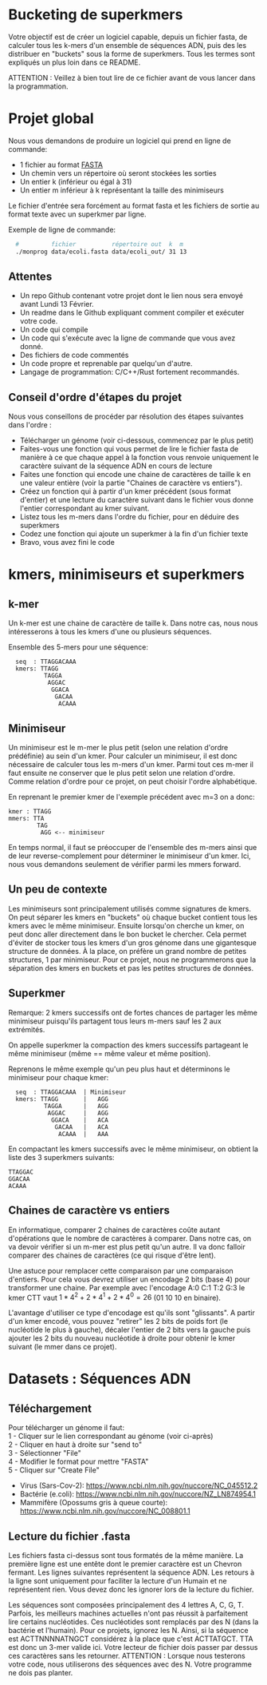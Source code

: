 # Bucketing de superkmers

Votre objectif est de créer un logiciel capable, depuis un fichier fasta, de calculer tous les k-mers d'un ensemble de séquences ADN, puis des les distribuer en "buckets" sous la forme de superkmers.
Tous les termes sont expliqués un plus loin dans ce README.

ATTENTION : Veillez à bien tout lire de ce fichier avant de vous lancer dans la programmation.


# Projet global

Nous vous demandons de produire un logiciel qui prend en ligne de commande:
- 1 fichier au format [FASTA](https://fr.wikipedia.org/wiki/FASTA_(format_de_fichier))
- Un chemin vers un répertoire où seront stockées les sorties
- Un entier k (inférieur ou égal à 31)
- Un entier m inférieur à k représentant la taille des minimiseurs

Le fichier d'entrée sera forcément au format fasta et les fichiers de sortie au format texte avec un superkmer par ligne.

Exemple de ligne de commande:

```bash
  #         fichier          répertoire out  k  m    
  ./monprog data/ecoli.fasta data/ecoli_out/ 31 13
```

## Attentes

- Un repo Github contenant votre projet dont le lien nous sera envoyé avant Lundi 13 Février.
- Un readme dans le Github expliquant comment compiler et exécuter votre code.
- Un code qui compile
- Un code qui s'exécute avec la ligne de commande que vous avez donné.
- Des fichiers de code commentés
- Un code propre et reprenable par quelqu'un d'autre.
- Langage de programmation: C/C++/Rust fortement recommandés.


## Conseil d'ordre d'étapes du projet

Nous vous conseillons de procéder par résolution des étapes suivantes dans l'ordre :  
- Télécharger un génome (voir ci-dessous, commencez par le plus petit)  
- Faites-vous une fonction qui vous permet de lire le fichier fasta de manière à ce que chaque appel à la fonction vous renvoie uniquement le caractère suivant de la séquence ADN en cours de lecture  
- Faites une fonction qui encode une chaine de caractères de taille k en une valeur entière (voir la partie "Chaines de caractère vs entiers").
- Créez un fonction qui à partir d'un kmer précédent (sous format d'entier) et une lecture du caractère suivant dans le fichier vous donne l'entier correspondant au kmer suivant.  
- Listez tous les m-mers dans l'ordre du fichier, pour en déduire des superkmers
- Codez une fonction qui ajoute un superkmer à la fin d'un fichier texte
- Bravo, vous avez fini le code


# kmers, minimiseurs et superkmers

## k-mer

Un k-mer est une chaine de caractère de taille k.
Dans notre cas, nous nous intéresserons à tous les kmers d'une ou plusieurs séquences.

Ensemble des 5-mers pour une séquence:
```
  seq  : TTAGGACAAA
  kmers: TTAGG
          TAGGA
           AGGAC
            GGACA
             GACAA
              ACAAA
```


## Minimiseur

Un minimiseur est le m-mer le plus petit (selon une relation d'ordre prédéfinie) au sein d'un kmer.
Pour calculer un minimiseur, il est donc nécessaire de calculer tous les m-mers d'un kmer.
Parmi tout ces m-mer il faut ensuite ne conserver que le plus petit selon une relation d'ordre.
Comme relation d'ordre pour ce projet, on peut choisir l'ordre alphabétique.

En reprenant le premier kmer de l'exemple précédent avec m=3 on a donc:
```
kmer : TTAGG
mmers: TTA
        TAG
         AGG <-- minimiseur
```

En temps normal, il faut se préoccuper de l'ensemble des m-mers ainsi que de leur reverse-complement pour déterminer le minimiseur d'un kmer.
Ici, nous vous demandons seulement de vérifier parmi les mmers forward.


## Un peu de contexte

Les minimiseurs sont principalement utilisés comme signatures de kmers.
On peut séparer les kmers en "buckets" où chaque bucket contient tous les kmers avec le même minimiseur.
Ensuite lorsqu'on cherche un kmer, on peut donc aller directement dans le bon bucket le chercher.
Cela permet d'éviter de stocker tous les kmers d'un gros génome dans une gigantesque structure de données.
À la place, on préfère un grand nombre de petites structures, 1 par minimiseur.
Pour ce projet, nous ne programmerons que la séparation des kmers en buckets et pas les petites structures de données.

## Superkmer

Remarque: 2 kmers successifs ont de fortes chances de partager les même minimiseur puisqu'ils partagent tous leurs m-mers sauf les 2 aux extrémités.

On appelle superkmer la compaction des kmers successifs partageant le même minimiseur (même == même valeur et même position).

Reprenons le même exemple qu'un peu plus haut et déterminons le minimiseur pour chaque kmer:
```
  seq  : TTAGGACAAA  | Minimiseur
  kmers: TTAGG       |   AGG  
          TAGGA      |   AGG
           AGGAC     |   AGG
            GGACA    |   ACA
             GACAA   |   ACA
              ACAAA  |   AAA
```

En compactant les kmers successifs avec le même minimiseur, on obtient la liste des 3 superkmers suivants:
```
TTAGGAC
GGACAA
ACAAA
```

## Chaines de caractère vs entiers

En informatique, comparer 2 chaines de caractères coûte autant d'opérations que le nombre de caractères à comparer.
Dans notre cas, on va devoir vérifier si un m-mer est plus petit qu'un autre.
Il va donc falloir comparer des chaines de caractères (ce qui risque d'être lent).

Une astuce pour remplacer cette comparaison par une comparaison d'entiers.
Pour cela vous devrez utiliser un encodage 2 bits (base 4) pour transformer une chaine.
Par exemple avec l'encodage A:0 C:1 T:2 G:3 le kmer CTT vaut $1 * 4^2 + 2 * 4^1 + 2 * 4^0 = 26$ (01 10 10 en binaire).

L'avantage d'utiliser ce type d'encodage est qu'ils sont "glissants".
A partir d'un kmer encodé, vous pouvez "retirer" les 2 bits de poids fort (le nucléotide le plus à gauche), décaler l'entier de 2 bits vers la gauche puis ajouter les 2 bits du nouveau nucléotide à droite pour obtenir le kmer suivant (le mmer dans ce projet).


# Datasets : Séquences ADN

## Téléchargement

Pour télécharger un génome il faut:  
1 - Cliquer sur le lien correspondant au génome (voir ci-après)  
2 - Cliquer en haut à droite sur "send to"  
3 - Sélectionner "File"  
4 - Modifier le format pour mettre "FASTA"  
5 - Cliquer sur "Create File"  

- Virus (Sars-Cov-2): https://www.ncbi.nlm.nih.gov/nuccore/NC_045512.2  
- Bactérie (e.coli): https://www.ncbi.nlm.nih.gov/nuccore/NZ_LN874954.1  
- Mammifère (Opossums gris à queue courte): https://www.ncbi.nlm.nih.gov/nuccore/NC_008801.1

## Lecture du fichier .fasta

Les fichiers fasta ci-dessus sont tous formatés de la même manière.
La première ligne est une entête dont le premier caractère est un Chevron fermant.
Les lignes suivantes représentent la séquence ADN.
Les retours à la ligne sont uniquement pour faciliter la lecture d'un Humain et ne représentent rien.
Vous devez donc les ignorer lors de la lecture du fichier.  

Les séquences sont composées principalement des 4 lettres A, C, G, T.
Parfois, les meilleurs machines actuelles n'ont pas réussit à parfaitement lire certains nucléotides.
Ces nucléotides sont remplacés par des N (dans la bactérie et l'humain).
Pour ce projets, ignorez les N.
Ainsi, si la séquence est ACTTNNNNATNGCT considérez à la place que c'est ACTTATGCT.
TTA est donc un 3-mer valide ici.
Votre lecteur de fichier dois passer par dessus ces caractères sans les retourner.
ATTENTION : Lorsque nous testerons votre code, nous utiliserons des séquences avec des N. Votre programme ne dois pas planter.

